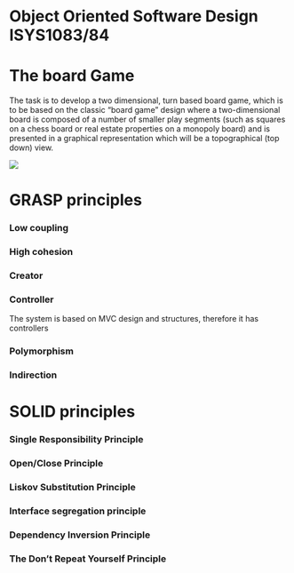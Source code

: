 # Object Oriented Software Design ISYS1083/84

# The board Game

The task is to develop a two dimensional, turn based board game, which is to be based on the classic “board game” design where a two-dimensional board is composed of a number of smaller play segments (such as squares on a chess board or real estate properties on a monopoly board) and is presented in a graphical representation which will be a topographical (top down) view. 




![](resources/pic.ping)





# GRASP principles
### Low coupling
### High cohesion
### Creator
### Controller
The system is based on MVC design and structures, therefore it has controllers

### Polymorphism
### Indirection

# SOLID principles

### Single Responsibility Principle
### Open/Close Principle
### Liskov Substitution Principle
### Interface segregation principle
### Dependency Inversion Principle
### The Don’t Repeat Yourself Principle

  

